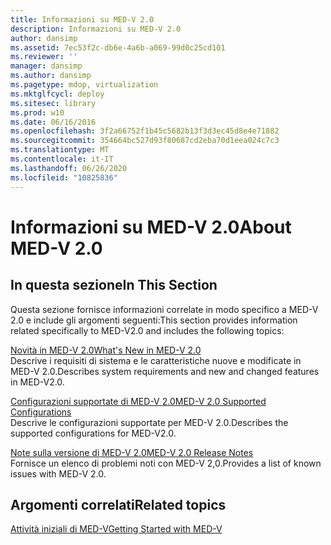 ```yaml
---
title: Informazioni su MED-V 2.0
description: Informazioni su MED-V 2.0
author: dansimp
ms.assetid: 7ec53f2c-db6e-4a6b-a069-99d0c25cd101
ms.reviewer: ''
manager: dansimp
ms.author: dansimp
ms.pagetype: mdop, virtualization
ms.mktglfcycl: deploy
ms.sitesec: library
ms.prod: w10
ms.date: 06/16/2016
ms.openlocfilehash: 3f2a66752f1b45c5682b13f3d3ec45d8e4e71882
ms.sourcegitcommit: 354664bc527d93f80687cd2eba70d1eea024c7c3
ms.translationtype: MT
ms.contentlocale: it-IT
ms.lasthandoff: 06/26/2020
ms.locfileid: "10825836"
---
```

# <span data-ttu-id="50239-103">Informazioni su MED-V 2.0</span><span class="sxs-lookup"><span data-stu-id="50239-103">About MED-V 2.0</span></span>


## <span data-ttu-id="50239-104">In questa sezione</span><span class="sxs-lookup"><span data-stu-id="50239-104">In This Section</span></span>


<span data-ttu-id="50239-105">Questa sezione fornisce informazioni correlate in modo specifico a MED-V 2.0 e include gli argomenti seguenti:</span><span class="sxs-lookup"><span data-stu-id="50239-105">This section provides information related specifically to MED-V2.0 and includes the following topics:</span></span>

<a href="" id="what-s-new-in-med-v-2-0"></a>[<span data-ttu-id="50239-106">Novità in MED-V 2.0</span><span class="sxs-lookup"><span data-stu-id="50239-106">What's New in MED-V 2.0</span></span>](whats-new-in-med-v-20.md)  
<span data-ttu-id="50239-107">Descrive i requisiti di sistema e le caratteristiche nuove e modificate in MED-V 2.0.</span><span class="sxs-lookup"><span data-stu-id="50239-107">Describes system requirements and new and changed features in MED-V2.0.</span></span>

<a href="" id="med-v-2-0-supported-configurations"></a>[<span data-ttu-id="50239-108">Configurazioni supportate di MED-V 2.0</span><span class="sxs-lookup"><span data-stu-id="50239-108">MED-V 2.0 Supported Configurations</span></span>](med-v-20-supported-configurations.md)  
<span data-ttu-id="50239-109">Descrive le configurazioni supportate per MED-V 2.0.</span><span class="sxs-lookup"><span data-stu-id="50239-109">Describes the supported configurations for MED-V2.0.</span></span>

<a href="" id="med-v-2-0-release-notes"></a>[<span data-ttu-id="50239-110">Note sulla versione di MED-V 2.0</span><span class="sxs-lookup"><span data-stu-id="50239-110">MED-V 2.0 Release Notes</span></span>](med-v-20-release-notes.md)  
<span data-ttu-id="50239-111">Fornisce un elenco di problemi noti con MED-V 2,0.</span><span class="sxs-lookup"><span data-stu-id="50239-111">Provides a list of known issues with MED-V 2.0.</span></span>

## <span data-ttu-id="50239-112">Argomenti correlati</span><span class="sxs-lookup"><span data-stu-id="50239-112">Related topics</span></span>


[<span data-ttu-id="50239-113">Attività iniziali di MED-V</span><span class="sxs-lookup"><span data-stu-id="50239-113">Getting Started with MED-V</span></span>](getting-started-with-med-vmedv2.md)

 

 






